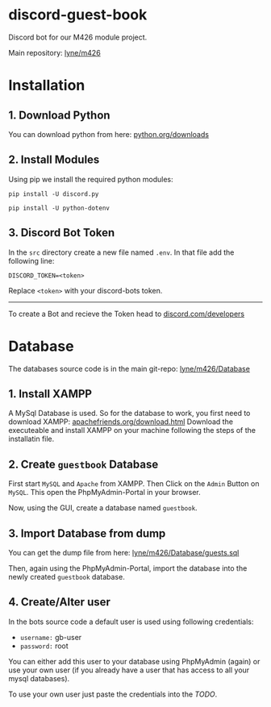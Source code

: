 # discord-guest-book
Discord bot for our M426 module project.

Main repository: [lyne/m426](https://github.com/lyne/m426/)

# Installation
## 1. Download Python
You can download python from here: [python.org/downloads](https://www.python.org/downloads/)

## 2. Install Modules
Using pip we install the required python modules:
```
pip install -U discord.py
```
```
pip install -U python-dotenv
```

## 3. Discord Bot Token
In the `src` directory create a new file named `.env`. In that file add the following line:
```
DISCORD_TOKEN=<token>
```
Replace `<token>` with your discord-bots token.

---

To create a Bot and recieve the Token head to [discord.com/developers](https://discord.com/developers/)

# Database
The databases source code is in the main git-repo: [lyne/m426/Database](https://github.com/lyne/m426/Database/)
## 1. Install XAMPP
A MySql Database is used. So for the database to work, you first need to download XAMPP: [apachefriends.org/download.html](https://www.apachefriends.org/download.html)
Download the executeable and install XAMPP on your machine following the steps of the installatin file.

## 2. Create `guestbook` Database
First start `MySQL` and `Apache` from XAMPP. Then Click on the `Admin` Button on `MySQL`. This open the PhpMyAdmin-Portal in your browser.

Now, using the GUI, create a database named `guestbook`.

## 3. Import Database from dump
You can get the dump file from here: [lyne/m426/Database/guests.sql](https://github.com/lyne/m426/Database/guests.sql)

Then, again using the PhpMyAdmin-Portal, import the database into the newly created `guestbook` database.

## 4. Create/Alter user
In the bots source code a default user is used using following credentials:
- `username:` gb-user
- `password:` root

You can either add this user to your database using PhpMyAdmin (again) or use your own user (if you already have a user that has access to all your mysql databases).

To use your own user just paste the credentials into the *TODO*.
